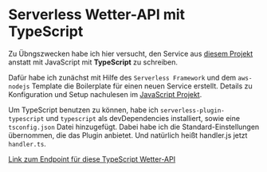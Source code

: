 # Serverless Wetter-API mit TypeScript

Zu Übngszwecken habe ich hier versucht, den Service aus [diesem Projekt](https://github.com/evagrean/sls-wetter-api) anstatt mit JavaScript mit **TypeScript** zu schreiben.

Dafür habe ich zunächst mit Hilfe des `Serverless Framework` und dem `aws-nodejs` Template die Boilerplate für einen neuen Service erstellt. Details zu Konfiguration und Setup nachulesen im [JavaScript Projekt](https://github.com/evagrean/sls-wetter-api).

Um TypeScript benutzen zu können, habe ich `serverless-plugin-typescript` und `typescript` als devDependencies installiert, sowie eine `tsconfig.json`  Datei hinzugefügt. Dabei habe ich die Standard-Einstellungen übernommen, die das Plugin anbietet. Und natürlich heißt handler.js jetzt `handler.ts`.

[Link zum Endpoint für diese TypeScript Wetter-API](https://0u8u73qc99.execute-api.eu-central-1.amazonaws.com/tsdev/wetter)






